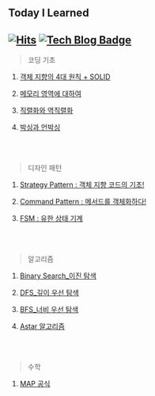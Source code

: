 ## Today I Learned
## [![Hits](https://hits.seeyoufarm.com/api/count/incr/badge.svg?url=https%3A%2F%2Fgithub.com%2FPortugaCode)](https://hits.seeyoufarm.com) [![Tech Blog Badge](http://img.shields.io/badge/-Tech%20blog-black?style=flat-square&logo=github&link=https://velog.io/@portuga_code/)](https://velog.io/@portuga_code/) 


> 코딩 기초
1. [객체 지향의 4대 원칙 + SOLID](https://github.com/PortugaCode/PortugaCode_TIL/blob/main/%EC%BD%94%EB%94%A9%20%EA%B8%B0%EC%B4%88/%EA%B0%9D%EC%B2%B4%20%EC%A7%80%ED%96%A5%EC%9D%98%204%EB%8C%80%20%ED%8A%B9%EC%A7%95/%EA%B0%9D%EC%B2%B4%20%EC%A7%80%ED%96%A5%204%EB%8C%80%20%ED%8A%B9%EC%A7%95.md)

2. [메모리 영역에 대하여](https://github.com/PortugaCode/PortugaCode_TIL/blob/main/%EC%BD%94%EB%94%A9%20%EA%B8%B0%EC%B4%88/%EB%A9%94%EB%AA%A8%EB%A6%AC%20%EC%98%81%EC%97%AD/%EB%A9%94%EB%AA%A8%EB%A6%AC%20%EC%98%81%EC%97%AD.md)

3. [직렬화와 역직렬화](https://github.com/PortugaCode/PortugaCode_TIL/blob/main/%EC%BD%94%EB%94%A9%20%EA%B8%B0%EC%B4%88/%EC%A7%81%EB%A0%AC%ED%99%94%EC%99%80%20%EC%97%AD%EC%A7%81%EB%A0%AC%ED%99%94/%EC%A7%81%EB%A0%AC%ED%99%94%EC%99%80%20%EC%97%AD%EC%A7%81%EB%A0%AC%ED%99%94.md)

4. [박싱과 언박싱](https://github.com/PortugaCode/PortugaCode_TIL/blob/main/%EC%BD%94%EB%94%A9%20%EA%B8%B0%EC%B4%88/%EB%B0%95%EC%8B%B1%EA%B3%BC%20%EC%96%B8%EB%B0%95%EC%8B%B1/%EB%B0%95%EC%8B%B1%EA%B3%BC%20%EC%96%B8%EB%B0%95%EC%8B%B1.md)

 

<br><br/>

> 디자인 패턴
1. [Strategy Pattern : 객체 지향 코드의 기초!](https://github.com/PortugaCode/PortugaCode_TIL/blob/main/%EB%94%94%EC%9E%90%EC%9D%B8%20%ED%8C%A8%ED%84%B4/%EC%A0%84%EB%9E%B5%20%ED%8C%A8%ED%84%B4/StrategyPattern.md)
   
2. [Command Pattern : 메서드를 객체화하다!](https://github.com/PortugaCode/PortugaCode_TIL/blob/main/%EB%94%94%EC%9E%90%EC%9D%B8%20%ED%8C%A8%ED%84%B4/%EC%BB%A4%EB%A7%A8%EB%93%9C%20%ED%8C%A8%ED%84%B4/CommandPattern.md)

3. [FSM : 유한 상태 기계](https://github.com/PortugaCode/PortugaCode_TIL/blob/main/%EB%94%94%EC%9E%90%EC%9D%B8%20%ED%8C%A8%ED%84%B4/%EC%9C%A0%ED%95%9C%20%EC%83%81%ED%83%9C%20%EA%B8%B0%EA%B3%84(FSM)/FSM.md)


<br><br/>

> 알고리즘
1. [Binary Search_이진 탐색](https://github.com/PortugaCode/PortugaCode_TIL/blob/main/%EC%95%8C%EA%B3%A0%EB%A6%AC%EC%A6%98/%EC%9D%B4%EC%A7%84%20%ED%83%90%EC%83%89/BinarySearch.md)

2. [DFS_깊이 우선 탐색](https://github.com/PortugaCode/PortugaCode_TIL/blob/main/%EC%95%8C%EA%B3%A0%EB%A6%AC%EC%A6%98/DFS/%EC%9D%B4%EC%A7%84%20%ED%83%90%EC%83%89/DFS.md)

3. [BFS_너비 우선 탐색](https://github.com/PortugaCode/PortugaCode_TIL/blob/main/%EC%95%8C%EA%B3%A0%EB%A6%AC%EC%A6%98/BFS/BFS.md)

4. [Astar 알고리즘](https://github.com/PortugaCode/PortugaCode_TIL/blob/main/%EC%95%8C%EA%B3%A0%EB%A6%AC%EC%A6%98/AStar/Astar.md)

   
<br><br/>

> 수학
1. [MAP 공식](https://github.com/PortugaCode/PortugaCode_TIL/blob/main/%EC%88%98%ED%95%99/MAP%20%EC%88%98%ED%95%99%20%EA%B3%B5%EC%8B%9D/Mapping.md)
